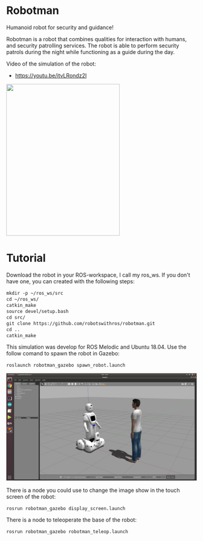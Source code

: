 # Robotman
Humanoid robot for security and guidance!

Robotman is a robot that combines qualities for interaction with humans, and security patrolling services. The robot is able to perform security patrols during the night while functioning as a guide during the day. 

Video of the simulation of the robot:

 * https://youtu.be/itvLRondz2I
 
<img src="https://github.com/robotswithros/robotman/blob/main/robotman_mall.jpeg" width="300" height="400">
 
 # Tutorial
 
 Download the robot in your ROS-workspace, I call my ros_ws. If you don't have one, you can created with the following steps:
 
 ```
 mkdir -p ~/ros_ws/src
 cd ~/ros_ws/
 catkin_make
 source devel/setup.bash
 cd src/
 git clone https://github.com/robotswithros/robotman.git
 cd ..
 catkin_make
 ```
 
 This simulation was develop for ROS Melodic and Ubuntu 18.04. Use the follow comand to spawn the robot in Gazebo:
 
 ```
 roslaunch robotman_gazebo spawn_robot.launch
 ```
 
 ![Robotman_Gazebo](Robotman_gazebo.png)
 
 There is a node you could use to change the image show in the touch screen of the robot:
 
 ```
 rosrun robotman_gazebo display_screen.launch
 ```
 
 There is a node to teleoperate the base of the robot:
 
 ```
 rosrun robotman_gazebo robotman_teleop.launch
 ```
 
